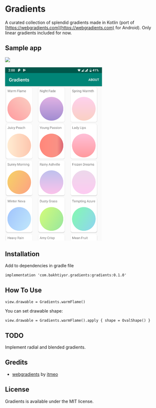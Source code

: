 # Gradients
A curated collection of splendid gradients made in Kotlin (port of [https://webgradients.com](https://webgradients.com) for Android). Only linear gradients included for now.

## Sample app
 <a href="https://play.google.com/store/apps/details?id=com.bakhtiyor.gradients.demo"><img src="https://play.google.com/intl/en_us/badges/images/generic/en_badge_web_generic.png" width="120"></a>

<img alt="Screenshot1" src="https://raw.githubusercontent.com/bakhtiyork/gradients/master/misc/screenshot1.png" width="320">

## Installation
Add to dependencies in gradle file
```
implementation 'com.bakhtiyor.gradients:gradients:0.1.0'
```

## How To Use
```
view.drawable = Gradients.warmFlame()
```
You can set drawable shape:
```
view.drawable = Gradients.warmFlame().apply { shape = OvalShape() }
```

## TODO
Implement radial and blended gradients.

## Gredits
* [webgradients](https://github.com/itmeo/webgradients) by [itmeo](https://github.com/itmeo)

## License
Gradients is available under the MIT license.